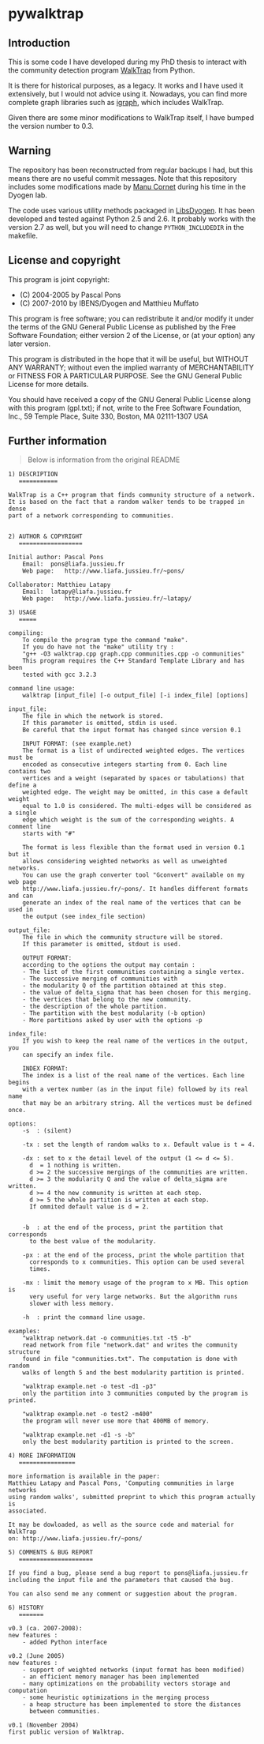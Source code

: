 # pywalktrap

## Introduction

This is some code I have developed during my PhD thesis to interact with
the community detection program
[WalkTrap](https://www-complexnetworks.lip6.fr/~latapy/PP/walktrap.html)
from Python.

It is there for historical purposes, as a legacy. It works and I have used
it extensively, but I would not advice using it. Nowadays, you can find
more complete graph libraries such as [igraph](https://igraph.org/python/),
which includes WalkTrap.

Given there are some minor modifications to WalkTrap itself, I have bumped
the version number to 0.3.

## Warning

The repository has been reconstructed from regular backups I had, but this
means there are no useful commit messages. Note that this repository
includes some modifications made by [Manu Cornet](https://ma.nu/) during
his time in the Dyogen lab.

The code uses various utility methods packaged in [LibsDyogen](https://github.com/DyogenIBENS/LibsDyogen/).
It has been developed and tested against Python 2.5 and 2.6. It probably works
with the version 2.7 as well, but you will need to change
`PYTHON_INCLUDEDIR` in the makefile.

## License and copyright

This program is joint copyright:
- (C) 2004-2005 by Pascal Pons
- (C) 2007-2010 by IBENS/Dyogen and Matthieu Muffato

This program is free software; you can redistribute it and/or modify
it under the terms of the GNU General Public License as published by
the Free Software Foundation; either version 2 of the License, or
(at your option) any later version.

This program is distributed in the hope that it will be useful,
but WITHOUT ANY WARRANTY; without even the implied warranty of
MERCHANTABILITY or FITNESS FOR A PARTICULAR PURPOSE.  See the
GNU General Public License for more details.

You should have received a copy of the GNU General Public License
along with this program (gpl.txt); if not, write to the Free Software
Foundation, Inc., 59 Temple Place, Suite 330, Boston, MA  02111-1307  USA

## Further information

> Below is information from the original README

```
1) DESCRIPTION
   ===========

WalkTrap is a C++ program that finds community structure of a network.
It is based on the fact that a random walker tends to be trapped in dense
part of a network corresponding to communities.


2) AUTHOR & COPYRIGHT
   ==================

Initial author: Pascal Pons
    Email:	pons@liafa.jussieu.fr
    Web page:	http://www.liafa.jussieu.fr/~pons/

Collaborator: Matthieu Latapy
    Email:	latapy@liafa.jussieu.fr
    Web page:	http://www.liafa.jussieu.fr/~latapy/

3) USAGE
   =====

compiling:
    To compile the program type the command "make".
    If you do have not the "make" utility try : 
    "g++ -O3 walktrap.cpp graph.cpp communities.cpp -o communities"
    This program requires the C++ Standard Template Library and has been
    tested with gcc 3.2.3

command line usage:
    walktrap [input_file] [-o output_file] [-i index_file] [options]

input_file:
    The file in which the network is stored.
    If this parameter is omitted, stdin is used.
    Be careful that the input format has changed since version 0.1

    INPUT FORMAT: (see example.net)
    The format is a list of undirected weighted edges. The vertices must be
    encoded as consecutive integers starting from 0. Each line contains two
    vertices and a weight (separated by spaces or tabulations) that define a
    weighted edge. The weight may be omitted, in this case a default weight
    equal to 1.0 is considered. The multi-edges will be considered as a single
    edge which weight is the sum of the corresponding weights. A comment line
    starts with "#"

    The format is less flexible than the format used in version 0.1 but it 
    allows considering weighted networks as well as unweighted networks.
    You can use the graph converter tool "Gconvert" available on my web page
    http://www.liafa.jussieu.fr/~pons/. It handles different formats and can 
    generate an index of the real name of the vertices that can be used in
    the output (see index_file section)

output_file:
    The file in which the community structure will be stored.
    If this parameter is omitted, stdout is used.

    OUTPUT FORMAT:
    according to the options the output may contain :
    - The list of the first communities containing a single vertex.
    - The successive merging of communities with
	- the modularity Q of the partition obtained at this step.
	- the value of delta_sigma that has been chosen for this merging.
	- the vertices that belong to the new community.
	- the description of the whole partition.
    - The partition with the best modularity (-b option)
    - More partitions asked by user with the options -p

index_file:
    If you wish to keep the real name of the vertices in the output, you
    can specify an index file.

    INDEX FORMAT:
    The index is a list of the real name of the vertices. Each line begins
    with a vertex number (as in the input file) followed by its real name
    that may be an arbitrary string. All the vertices must be defined once.

options:
    -s	: (silent) 

    -tx	: set the length of random walks to x. Default value is t = 4.

    -dx : set to x the detail level of the output (1 <= d <= 5).
	  d  = 1 nothing is written.
	  d >= 2 the successive mergings of the communities are written.
	  d >= 3 the modularity Q and the value of delta_sigma are written.
	  d >= 4 the new community is written at each step.
	  d >= 5 the whole partition is written at each step.
	  If ommited default value is d = 2.


    -b	: at the end of the process, print the partition that corresponds
	  to the best value of the modularity.

    -px	: at the end of the process, print the whole partition that 
	  corresponds to x communities. This option can be used several
	  times.

    -mx : limit the memory usage of the program to x MB. This option is
	  very useful for very large networks. But the algorithm runs 
	  slower with less memory.

    -h	: print the command line usage.

examples:
    "walktrap network.dat -o communities.txt -t5 -b"
    read network from file "network.dat" and writes the community structure
    found in file "communities.txt". The computation is done with random
    walks of length 5 and the best modularity partition is printed.

    "walktrap example.net -o test -d1 -p3"
    only the partition into 3 communities computed by the program is printed.

    "walktrap example.net -o test2 -m400" 
    the program will never use more that 400MB of memory.

    "walktrap example.net -d1 -s -b"
    only the best modularity partition is printed to the screen.

4) MORE INFORMATION
   ================

more information is available in the paper:
Matthieu Latapy and Pascal Pons, 'Computing communities in large networks
using random walks', submitted preprint to which this program actually is
associated.

It may be dowloaded, as well as the source code and material for WalkTrap
on: http://www.liafa.jussieu.fr/~pons/

5) COMMENTS & BUG REPORT
   =====================

If you find a bug, please send a bug report to pons@liafa.jussieu.fr
including the input file and the parameters that caused the bug.

You can also send me any comment or suggestion about the program.

6) HISTORY
   =======

v0.3 (ca. 2007-2008):
new features :
    - added Python interface

v0.2 (June 2005)
new features :
    - support of weighted networks (input format has been modified)
    - an efficient memory manager has been implemented
    - many optimizations on the probability vectors storage and computation
    - some heuristic optimizations in the merging process
    - a heap structure has been implemented to store the distances 
      between communities.

v0.1 (November 2004)
first public version of Walktrap.
```
